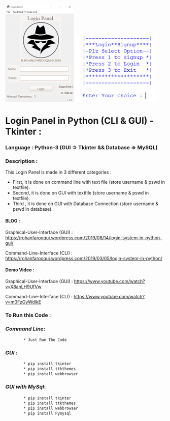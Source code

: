 ![](https://github.com/LOL-32/Login-Panel-py/blob/master/login_panel_gui.png)
![](https://github.com/LOL-32/Login-Panel-py/blob/master/login_panel_cli.png)

# **Login Panel in Python (CLI & GUI) - Tkinter** :

### **Language** : Python-3 (GUI => Tkinter && Database => MySQL)

### **Description** :

This Login Panel is made in 3 different categories :
 * First,  it is done on command line with text file  (store username & pswd in textfile).
 * Second, it is done on GUI with textfile (store username & pswd in textfile).
 * Third , it is done on GUI with Database Connection (store username & pswd in database).
 
 #### BLOG :

 Graphical-User-Interface (GUI) : https://rohanfarooqui.wordpress.com/2019/08/14/login-system-in-python-gui/
 
 Command-Line-Interface   (CLI) : https://rohanfarooqui.wordpress.com/2019/03/05/login-system-in-python/
 
 #### Demo Video :
 
 Graphical-User-Interface (GUI) : https://www.youtube.com/watch?v=X8anLH9UfVw
 
 Command-Line-Interface   (CLI) : https://www.youtube.com/watch?v=m0FzGyWdlkE
 
 
### **To Run this Code** :

 ### *Command Line*: 
            * Just Run The Code
 
 ### *GUI* : 
            * pip install tkinter
            * pip install ttkthemes 
            * pip install webbrowser
 
 ### *GUI with MySql*:
            * pip install tkinter
            * pip install ttkthemes 
            * pip install webbrowser
            * pip install Pymysql


